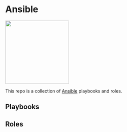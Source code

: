 # Ansible

<img src="https://www.ansible.com/hubfs/2016_Images/Assets/Ansible-Mark-Large-RGB-Black.png?hsLang=en-us" width="200">

This repo is a collection of [Ansible](https://www.ansible.com/) playbooks and roles.

## Playbooks

## Roles
